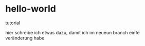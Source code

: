 hello-world
===========

tutorial

hier schreibe ich etwas dazu, damit ich im neueun branch einfe veränderung habe
